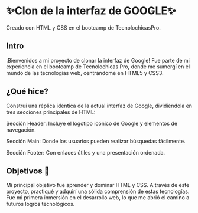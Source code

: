 # ✨Clon de la interfaz de GOOGLE✨
Creado con HTML y CSS en el bootcamp de TecnolochicasPro.

## Intro 
¡Bienvenidos a mi  proyecto de clonar la interfaz de Google! Fue parte de mi experiencia en el bootcamp de Tecnolochicas Pro, donde me sumergí en el mundo de las tecnologías web, centrándome en HTML5 y CSS3.

## ¿Qué hice? 
Construí una réplica idéntica de la actual interfaz de Google, dividiéndola en tres secciones principales de HTML:

Sección Header: Incluye el logotipo icónico de Google y elementos de navegación.

Sección Main: Donde los usuarios pueden realizar búsquedas fácilmente.

Sección Footer: Con enlaces útiles y una presentación ordenada.

## Objetivos 🚀
Mi principal objetivo fue aprender y dominar HTML y CSS. A través de este proyecto, practiqué y adquirí una sólida comprensión de estas tecnologías. Fue mi primera inmersión en el desarrollo web, lo que me abrió el camino a futuros logros tecnológicos.


